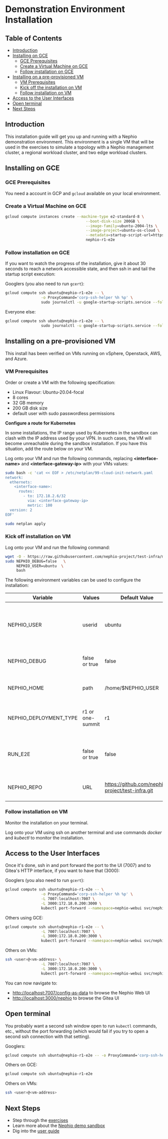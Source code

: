 # Demonstration Environment Installation

## Table of Contents

- [Introduction](#introduction)
- [Installing on GCE](#installing-on-gce)
  - [GCE Prerequisites](#gce-prerequisites)
  - [Create a Virtual Machine on GCE](#create-a-virtual-machine-on-gce)
  - [Follow installation on GCE](#follow-installation-on-gce)
- [Installing on a pre-provisioned VM](#installing-on-a-pre-provisioned-vm)
  - [VM Prerequisites](#vm-prerequisites)
  - [Kick off the installation on VM](#kick-off-installation-on-vm)
  - [Follow installation on VM](#follow-installation-on-vm)
- [Access to the User Interfaces](#access-to-the-user-interfaces)
- [Open terminal](#open-terminal)
- [Next Steps](#next-steps)

## Introduction

This installation guide will get you up and running with a Nephio demonstration
environment. This environment is a single VM that will be used in the exercises
to simulate a topology with a Nephio management cluster, a regional workload
cluster, and two edge workload clusters.


## Installing on GCE

### GCE Prerequisites

You need a account in GCP and `gcloud` available on your local environment.

### Create a Virtual Machine on GCE

```bash
gcloud compute instances create --machine-type e2-standard-8 \
                                    --boot-disk-size 200GB \
                                    --image-family=ubuntu-2004-lts \
                                    --image-project=ubuntu-os-cloud \
                                    --metadata=startup-script-url=https://raw.githubusercontent.com/nephio-project/test-infra/main/e2e/provision/init.sh \
                                    nephio-r1-e2e
```

### Follow installation on GCE

If you want to watch the progress of the installation, give it about 30
seconds to reach a network accessible state, and then ssh in and tail the
startup script execution:

Googlers (you also need to run `gcert`):
```bash
gcloud compute ssh ubuntu@nephio-r1-e2e -- \
                -o ProxyCommand='corp-ssh-helper %h %p' \
                sudo journalctl -u google-startup-scripts.service --follow
```

Everyone else:
```bash
gcloud compute ssh ubuntu@nephio-r1-e2e -- \
                sudo journalctl -u google-startup-scripts.service --follow
```

## Installing on a pre-provisioned VM

This install has been verified on VMs running on vSphere, Openstack, AWS, and
Azure.

### VM Prerequisites

Order or create a VM with the following specification:

- Linux Flavour: Ubuntu-20.04-focal
- 8 cores
- 32 GB memory
- 200 GB disk size
- default user with sudo passwordless permissions

**Configure a route for Kubernetes**

In some installations, the IP range used by Kubernetes in the sandbox can clash with the
IP address used by your VPN. In such cases, the VM will become unreachable during the
sandbox installation. If you have this situation, add the route below on your VM.

Log onto your VM and run the following commands,
replacing **\<interface-name\>** and **\<interface-gateway-ip\>** with your VMs values:

```bash
sudo bash -c 'cat << EOF > /etc/netplan/99-cloud-init-network.yaml
network:
  ethernets:
    <interface-name>:
      routes:
        - to: 172.18.2.6/32
          via: <interface-gateway-ip>
          metric: 100
  version: 2
EOF'

sudo netplan apply
```

### Kick off installation on VM

Log onto your VM and run the following command:

```bash
wget -O - https://raw.githubusercontent.com/nephio-project/test-infra/main/e2e/provision/init.sh |  \
sudo NEPHIO_DEBUG=false   \
     NEPHIO_USER=ubuntu  \
     bash
```

The following environment variables can be used to configure the installation:

| Variable               | Values           | Default Value | Description                                            |
| ---------------------- | ---------------- | ------------- | ------------------------------------------------------ |
| NEPHIO_USER            | userid           | ubuntu        | The user to install the sandbox on (must have sudo passwordless permissions) |
| NEPHIO_DEBUG           | false or true    | false         | Controls debug output from the install                 |
| NEPHIO_HOME            | path             | /home/$NEPHIO_USER | The directory to check out the install scripts into |
| NEPHIO_DEPLOYMENT_TYPE | r1 or one-summit | r1            | Controls the type of installation to be carried out    |
| RUN_E2E                | false or true    | false         | Specifies whether end to end tests should be executed or not |
| NEPHIO_REPO            | URL              | https://github.com/nephio-project/test-infra.git |URL of the repository to be used for installation |

### Follow installation on VM

Monitor the installation on your terminal.

Log onto your VM using ssh on another terminal and use commands *docker* and *kubectl* to monitor the installation.

## Access to the User Interfaces

Once it's done, ssh in and port forward the port to the UI (7007) and to
Gitea's HTTP interface, if you want to have that (3000):

Googlers (you also need to run `gcert`):

```bash
gcloud compute ssh ubuntu@nephio-r1-e2e -- \
                -o ProxyCommand='corp-ssh-helper %h %p' \
                -L 7007:localhost:7007 \
                -L 3000:172.18.0.200:3000 \
                kubectl port-forward --namespace=nephio-webui svc/nephio-webui 7007
```

Others using GCE:

```bash
gcloud compute ssh ubuntu@nephio-r1-e2e -- \
                -L 7007:localhost:7007 \
                -L 3000:172.18.0.200:3000 \
                kubectl port-forward --namespace=nephio-webui svc/nephio-webui 7007
```

Others on VMs:

```bash
ssh <user>@<vm-address> \
                -L 7007:localhost:7007 \
                -L 3000:172.18.0.200:3000 \
                kubectl port-forward --namespace=nephio-webui svc/nephio-webui 7007
```

You can now navigate to:
- [http://localhost:7007/config-as-data](http://localhost:7007/config-as-data) to
browse the Nephio Web UI
- [http://localhost:3000/nephio](http://localhost:3000/nephio) to browse the Gitea UI

## Open terminal

You probably want a second ssh window open to run `kubectl` commands, etc.,
without the port forwarding (which would fail if you try to open a second ssh
connection with that setting).

Googlers:

```bash
gcloud compute ssh ubuntu@nephio-r1-e2e -- -o ProxyCommand='corp-ssh-helper %h %p'
```

Others on GCE:

```bash
gcloud compute ssh ubuntu@nephio-r1-e2e
```
Others on VMs:

```bash
ssh <user>@<vm-address>
```

## Next Steps

* Step through the [exercises](https://github.com/nephio-project/docs/blob/main/user-guide/exercises.md)
* Learn more about the [Nephio demo sandbox](https://github.com/nephio-project/docs/blob/main/install-guide/explore-sandbox.md)
* Dig into the [user guide](https://github.com/nephio-project/docs/blob/main/user-guide/README.md)
